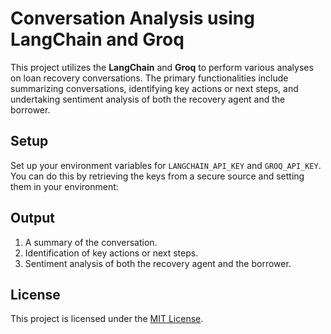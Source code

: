 # Conversation Analysis using LangChain and Groq
This project utilizes the **LangChain** and **Groq** to perform various analyses on loan recovery conversations. The primary functionalities include summarizing conversations, identifying key actions or next steps, and undertaking sentiment analysis of both the recovery agent and the borrower.

## Setup
Set up your environment variables for `LANGCHAIN_API_KEY` and `GROQ_API_KEY`. You can do this by retrieving the keys from a secure source and setting them in your environment:

## Output

1. A summary of the conversation.
2. Identification of key actions or next steps.
3. Sentiment analysis of both the recovery agent and the borrower.

## License
This project is licensed under the [MIT License](LICENSE.txt).

